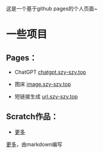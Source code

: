 这是一个基于github pages的个人页面~

# 一些项目
## Pages：

* ChatGPT [chatgpt.szy-szy.top](https://chatgpt.szy-szy.top)  

* 图床 [image.szy-szy.top](https://image.szy-szy.top)  

* 短链接生成 [url.szy-szy.top](https://url.szy-szy.top)  


## Scratch作品：

* [更多](https://game.szy-szy.top)  

[更多](https://www.szy-szy.top/more)，由markdown编写
